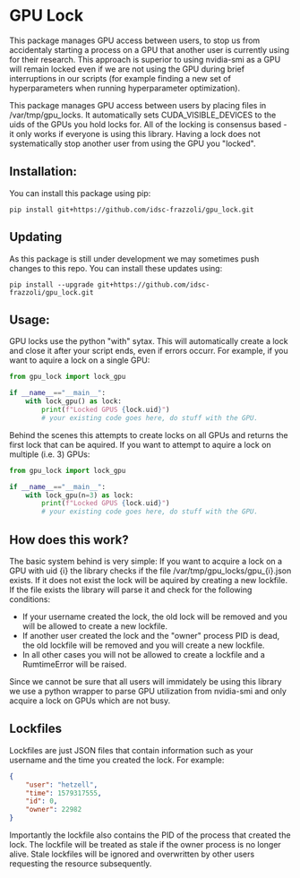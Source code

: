 # GPU Lock
This package manages GPU access between users, to stop us from accidentaly starting a process on a GPU that another user is currently using for their research. This approach is superior to using nvidia-smi as a GPU will remain locked even if we are not using the GPU during brief interruptions in our scripts (for example finding a new set of hyperparameters when running hyperparameter optimization). 

This package manages GPU access between users by placing files in /var/tmp/gpu_locks. It automatically sets CUDA_VISIBLE_DEVICES to the uids of the GPUs you hold locks for. All of the locking is consensus based - it only works if everyone is using this library. Having a lock does not systematically stop another user from using the GPU you "locked".

## Installation:
You can install this package using pip:
```shell
pip install git+https://github.com/idsc-frazzoli/gpu_lock.git
```

## Updating
As this package is still under development we may sometimes push changes to this repo. You can install these updates using:
```shell
pip install --upgrade git+https://github.com/idsc-frazzoli/gpu_lock.git
```

## Usage:
GPU locks use the python "with" sytax. This will automatically create a lock and close it after your script ends, even if errors occurr. For example, if you want to aquire a lock on a single GPU:
```python
from gpu_lock import lock_gpu

if __name__=="__main__":
    with lock_gpu() as lock:
        print(f"Locked GPUS {lock.uid}")
        # your existing code goes here, do stuff with the GPU.
```
Behind the scenes this attempts to create locks on all GPUs and returns the first lock that can be aquired.
If you want to attempt to aquire a lock on multiple (i.e. 3) GPUs:
```python
from gpu_lock import lock_gpu

if __name__=="__main__":
    with lock_gpu(n=3) as lock:
        print(f"Locked GPUS {lock.uid}")
        # your existing code goes here, do stuff with the GPU.
```

## How does this work?
The basic system behind is very simple: If you want to acquire a lock on a GPU with uid {i} the library checks if the file /var/tmp/gpu_locks/gpu_{i}.json exists. If it does not exist the lock will be aquired by creating a new lockfile. If the file exists the library will parse it and check for the following conditions:
- If your username created the lock, the old lock will be removed and you will be allowed to create a new lockfile.
- If another user created the lock and the "owner" process PID is dead, the old lockfile will be removed and you will create a new lockfile.
- In all other cases you will not be allowed to create a lockfile and a RumtimeError will be raised.

Since we cannot be sure that all users will immidately be using this library we use a python wrapper to parse GPU utilization from nvidia-smi and only acquire a lock on GPUs which are not busy.

## Lockfiles
Lockfiles are just JSON files that contain information such as your username and the time you created the lock. For example:
``` json
{
    "user": "hetzell", 
    "time": 1579317555, 
    "id": 0, 
    "owner": 22982
}
```
Importantly the lockfile also contains the PID of the process that created the lock. The lockfile will be treated as stale if the owner process is no longer alive. Stale lockfiles will be ignored and overwritten by other users requesting the resource subsequently.
